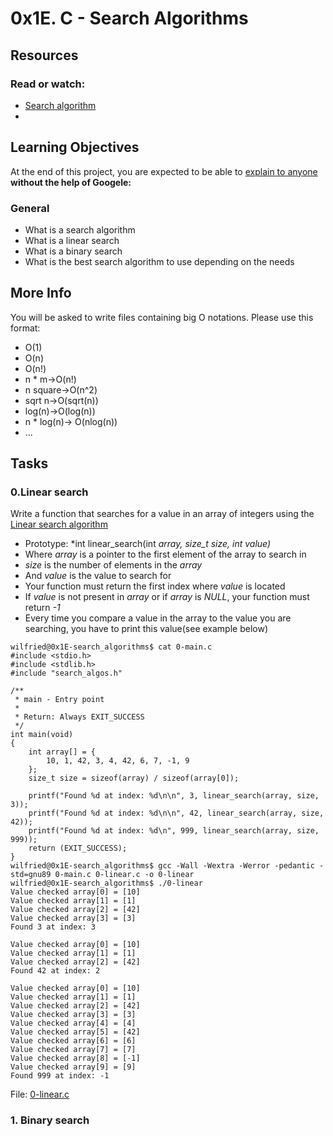 # 0x1E. C - Search Algorithms

## Resources
### Read or watch:
* [Search algorithm](https://en.wikipedia.org/wiki/Search_algorithm)
* [](https://www.geeksforgeeks.org/g-fact-86/)

## Learning Objectives
At the end of this project, you are expected to be able to [explain to anyone](https://fs.blog/feynman-learning-technique/) **without the help of Googele:**

### General
* What is a search algorithm
* What is a linear search
* What is a binary search
* What is the best search algorithm to use depending on the needs

## More Info
You will be asked to write files containing big O notations. Please use this format:
* O(1)
* O(n)
* O(n!)
* n * m->O(n!)
* n square->O(n^2)
* sqrt n->O(sqrt(n))
* log(n)->O(log(n))
* n * log(n)-> O(nlog(n))
* ...

## Tasks
### 0.Linear search
Write a function that searches for a value in an array of integers using the [Linear search algorithm](https://en.wikipedia.org/wiki/Linear_search)
* Prototype: *int linear_search(int *array, size_t size, int value)*
* Where *array* is a pointer to the first element of the array to search in
* *size* is the number of elements in the *array*
* And *value* is the value to search for
* Your function must return the first index where *value* is located
* If *value* is not present in *array* or if *array* is *NULL*, your function must return *-1*
* Every time you compare a value in the array to the value you are searching, you have to print this value(see example below)

```
wilfried@0x1E-search_algorithms$ cat 0-main.c 
#include <stdio.h>
#include <stdlib.h>
#include "search_algos.h"

/**
 * main - Entry point
 *
 * Return: Always EXIT_SUCCESS
 */
int main(void)
{
    int array[] = {
        10, 1, 42, 3, 4, 42, 6, 7, -1, 9
    };
    size_t size = sizeof(array) / sizeof(array[0]);

    printf("Found %d at index: %d\n\n", 3, linear_search(array, size, 3));
    printf("Found %d at index: %d\n\n", 42, linear_search(array, size, 42));
    printf("Found %d at index: %d\n", 999, linear_search(array, size, 999));
    return (EXIT_SUCCESS);
}
wilfried@0x1E-search_algorithms$ gcc -Wall -Wextra -Werror -pedantic -std=gnu89 0-main.c 0-linear.c -o 0-linear
wilfried@0x1E-search_algorithms$ ./0-linear 
Value checked array[0] = [10]
Value checked array[1] = [1]
Value checked array[2] = [42]
Value checked array[3] = [3]
Found 3 at index: 3

Value checked array[0] = [10]
Value checked array[1] = [1]
Value checked array[2] = [42]
Found 42 at index: 2

Value checked array[0] = [10]
Value checked array[1] = [1]
Value checked array[2] = [42]
Value checked array[3] = [3]
Value checked array[4] = [4]
Value checked array[5] = [42]
Value checked array[6] = [6]
Value checked array[7] = [7]
Value checked array[8] = [-1]
Value checked array[9] = [9]
Found 999 at index: -1
```

File: [0-linear.c]()

### 1. Binary search
